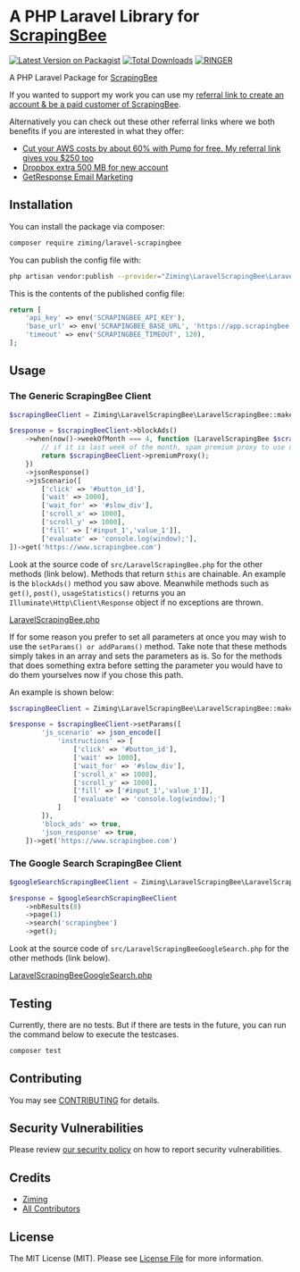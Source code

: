 # A PHP Laravel Library for [ScrapingBee](https://www.scrapingbee.com?fpr=php-laravel)

[![Latest Version on Packagist](https://img.shields.io/packagist/v/ziming/laravel-scrapingbee.svg?style=flat-square)](https://packagist.org/packages/ziming/laravel-scrapingbee)
[![Total Downloads](https://img.shields.io/packagist/dt/ziming/laravel-scrapingbee.svg?style=flat-square)](https://packagist.org/packages/ziming/laravel-scrapingbee)
[![RINGER](https://www.ringerhq.com/images/get-support-on-ringer.svg)](https://www.ringerhq.com/i/ziming/laravel-scrapingbee)

A PHP Laravel Package for [ScrapingBee](https://www.scrapingbee.com?fpr=php-laravel)

If you wanted to support my work you can use my [referral link to create an account & be a paid customer of ScrapingBee](https://www.scrapingbee.com?fpr=php-laravel). 

Alternatively you can check out these other referral links where we both benefits if you are interested in what they offer:

- [Cut your AWS costs by about 60% with Pump for free. My referral link gives you $250 too](https://www.pump.co/?ref=900831)
- [Dropbox extra 500 MB for new account](https://www.dropbox.com/referrals/AADDLjGkSH_QFLodOUiOnU4tiqigvGZmLR0)
- [GetResponse Email Marketing](https://www.getresponse.com?a=CWFQvGnyXN)

## Installation

You can install the package via composer:

```bash
composer require ziming/laravel-scrapingbee
```

You can publish the config file with:
```bash
php artisan vendor:publish --provider="Ziming\LaravelScrapingBee\LaravelScrapingBeeServiceProvider" --tag="laravel-scrapingbee-config"
```

This is the contents of the published config file:

```php
return [
    'api_key' => env('SCRAPINGBEE_API_KEY'),
    'base_url' => env('SCRAPINGBEE_BASE_URL', 'https://app.scrapingbee.com/api/v1/'),
    'timeout' => env('SCRAPINGBEE_TIMEOUT', 120),
];
```

## Usage

### The Generic ScrapingBee Client

```php
$scrapingBeeClient = Ziming\LaravelScrapingBee\LaravelScrapingBee::make();

$response = $scrapingBeeClient->blockAds()
    ->when(now()->weekOfMonth === 4, function (LaravelScrapingBee $scrapingBeeClient): LaravelScrapingBee {
        // if it is last week of the month, spam premium proxy to use up credits!
        return $scrapingBeeClient->premiumProxy();
    })
    ->jsonResponse()
    ->jsScenario([
        ['click' => '#button_id'],
        ['wait' => 1000],
        ['wait_for' => '#slow_div'],
        ['scroll_x' => 1000],
        ['scroll_y' => 1000],
        ['fill' => ['#input_1','value_1']],
        ['evaluate' => 'console.log(window);'],
])->get('https://www.scrapingbee.com')
```

Look at the source code of `src/LaravelScrapingBee.php` for the other methods (link below). Methods that return `$this` are chainable. An example is the `blockAds()` method you saw above. Meanwhile methods such as `get()`, `post()`, `usageStatistics()` returns you an `Illuminate\Http\Client\Response` object if no exceptions are thrown.

[LaravelScrapingBee.php](https://github.com/ziming/laravel-scrapingbee/blob/main/src/LaravelScrapingBee.php)

If for some reason you prefer to set all parameters at once you may wish to use the `setParams() or addParams()` method. Take note that these methods simply takes in an array and sets the parameters as is. So for the methods that does something extra before setting the parameter you would have to do them yourselves now if you chose this path.

An example is shown below:

```php
$scrapingBeeClient = Ziming\LaravelScrapingBee\LaravelScrapingBee::make();

$response = $scrapingBeeClient->setParams([
        'js_scenario' => json_encode([
            'instructions' => [
                ['click' => '#button_id'],
                ['wait' => 1000],
                ['wait_for' => '#slow_div'],
                ['scroll_x' => 1000],
                ['scroll_y' => 1000],
                ['fill' => ['#input_1','value_1']],
                ['evaluate' => 'console.log(window);']
            ]
        ]),
        'block_ads' => true,
        'json_response' => true,
    ])->get('https://www.scrapingbee.com')
```

### The Google Search ScrapingBee Client

```php
$googleSearchScrapingBeeClient = Ziming\LaravelScrapingBee\LaravelScrapingBeeGoogleSearch::make();

$response = $googleSearchScrapingBeeClient
    ->nbResults(8)
    ->page(1)
    ->search('scrapingbee')
    ->get();
```
Look at the source code of `src/LaravelScrapingBeeGoogleSearch.php` for the other methods (link below).

[LaravelScrapingBeeGoogleSearch.php](https://github.com/ziming/laravel-scrapingbee/blob/main/src/LaravelScrapingBeeGoogleSearch.php)

## Testing

Currently, there are no tests. But if there are tests in the future, you can run the command below to execute the testcases.

```bash
composer test
```

## Contributing

You may see [CONTRIBUTING](.github/CONTRIBUTING.md) for details.

## Security Vulnerabilities

Please review [our security policy](../../security/policy) on how to report security vulnerabilities.

## Credits

- [Ziming](https://github.com/ziming)
- [All Contributors](../../contributors)

## License

The MIT License (MIT). Please see [License File](LICENSE.md) for more information.

